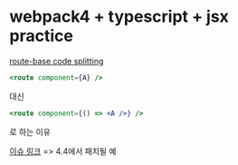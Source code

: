 # webpack4 + typescript + jsx practice

[route-base code splitting](https://github.com/ReactTraining/react-router/issues/4354)

```jsx
<route component={A} />
```
대신
```jsx
<route component={() => <A />} />
```
로 하는 이유

[이슈 링크](https://github.com/ReactTraining/react-router/issues/4354) => 4.4에서 패치될 예
